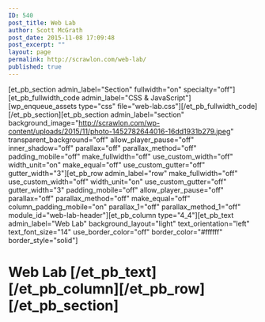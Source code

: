 ```yaml
---
ID: 540
post_title: Web Lab
author: Scott McGrath
post_date: 2015-11-08 17:09:48
post_excerpt: ""
layout: page
permalink: http://scrawlon.com/web-lab/
published: true
---
```

[et_pb_section admin_label="Section" fullwidth="on" specialty="off"][et_pb_fullwidth_code admin_label="CSS & JavaScript"][wp_enqueue_assets type="css" file="web-lab.css"][/et_pb_fullwidth_code][/et_pb_section][et_pb_section admin_label="section" background_image="http://scrawlon.com/wp-content/uploads/2015/11/photo-1452782644016-16dd1931b279.jpeg" transparent_background="off" allow_player_pause="off" inner_shadow="off" parallax="off" parallax_method="off" padding_mobile="off" make_fullwidth="off" use_custom_width="off" width_unit="on" make_equal="off" use_custom_gutter="off" gutter_width="3"][et_pb_row admin_label="row" make_fullwidth="off" use_custom_width="off" width_unit="on" use_custom_gutter="off" gutter_width="3" padding_mobile="off" allow_player_pause="off" parallax="off" parallax_method="off" make_equal="off" column_padding_mobile="on" parallax_1="off" parallax_method_1="off" module_id="web-lab-header"][et_pb_column type="4_4"][et_pb_text admin_label="Web Lab" background_layout="light" text_orientation="left" text_font_size="14" use_border_color="off" border_color="#ffffff" border_style="solid"] 
# Web Lab [/et_pb_text][/et_pb_column][/et_pb_row][/et_pb_section]
